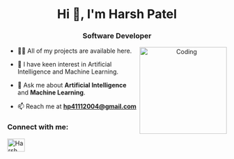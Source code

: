<h1 align="center">Hi 👋, I'm Harsh Patel</h1>
<h3 align="center">Software Developer</h3>

<p align="center">
  <img align="right" alt="Coding" width="200" src="https://github.com/Harsh-Patel-04/MarketMinds-Analytics/blob/main/animations/animation2.gif">
</p>

- 👨‍💻 All of my projects are available here.

- 📝 I have keen interest in Artificial Intelligence and Machine Learning.

- 💬 Ask me about **Artificial Intelligence** and **Machine Learning**.

- 📫 Reach me at **hp41112004@gmail.com**

<h3 align="left">Connect with me:</h3>
<p align="left">
<a href="https://www.linkedin.com/in/harsh-patel-2a30792a5/" target="blank">
  <img align="center" src="https://raw.githubusercontent.com/rahuldkjain/github-profile-readme-generator/master/src/images/icons/Social/linked-in-alt.svg" alt="Harsh Patel" height="30" width="40" />
</a>
</p>
